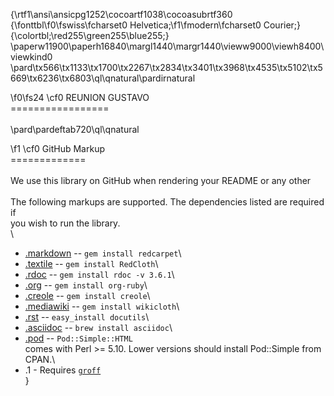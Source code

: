 {\rtf1\ansi\ansicpg1252\cocoartf1038\cocoasubrtf360
{\fonttbl\f0\fswiss\fcharset0 Helvetica;\f1\fmodern\fcharset0 Courier;}
{\colortbl;\red255\green255\blue255;}
\paperw11900\paperh16840\margl1440\margr1440\vieww9000\viewh8400\viewkind0
\pard\tx566\tx1133\tx1700\tx2267\tx2834\tx3401\tx3968\tx4535\tx5102\tx5669\tx6236\tx6803\ql\qnatural\pardirnatural

\f0\fs24 \cf0 REUNION GUSTAVO\
=================\
\
\pard\pardeftab720\ql\qnatural

\f1 \cf0 GitHub Markup\
=============\
\
We use this library on GitHub when rendering your README or any other\
\
The following markups are supported.  The dependencies listed are required if\
you wish to run the library.\
\
* [.markdown](http://daringfireball.net/projects/markdown/) -- `gem install redcarpet`\
* [.textile](http://www.textism.com/tools/textile/) -- `gem install RedCloth`\
* [.rdoc](http://rdoc.sourceforge.net/) -- `gem install rdoc -v 3.6.1`\
* [.org](http://orgmode.org/) -- `gem install org-ruby`\
* [.creole](http://wikicreole.org/) -- `gem install creole`\
* [.mediawiki](http://www.mediawiki.org/wiki/Help:Formatting) -- `gem install wikicloth`\
* [.rst](http://docutils.sourceforge.net/rst.html) -- `easy_install docutils`\
* [.asciidoc](http://www.methods.co.nz/asciidoc/) -- `brew install asciidoc`\
* [.pod](http://search.cpan.org/dist/perl/pod/perlpod.pod) -- `Pod::Simple::HTML`\
  comes with Perl >= 5.10. Lower versions should install Pod::Simple from CPAN.\
* .1 - Requires [`groff`](http://www.gnu.org/software/groff/)\
}